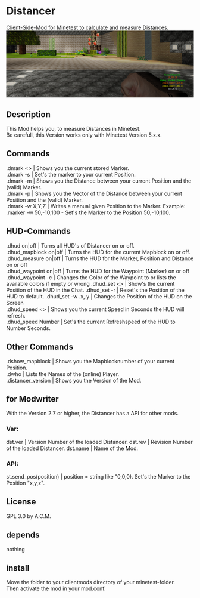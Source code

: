 # Distancer
Client-Side-Mod for Minetest to calculate and measure Distances.<br>
![Screenshot 1](screenshot.png)

## Description
This Mod helps you, to measure Distances in Minetest.<br>
Be carefull, this Version works only with Minetest Version 5.x.x.

## Commands
.dmark <> | Shows you the current stored Marker.<br>
.dmark -s | Set's the marker to your current Position.<br>
.dmark -m | Shows you the Distance between your current Position and the (valid) Marker.<br>
.dmark -p | Shows you the Vector of the Distance between your current Position and the (valid) Marker.<br>
.dmark -w X,Y,Z | Writes a manual given Position to the Marker. Example: .marker -w 50,-10,100 - Set's the Marker to the Position 50,-10,100.<br>

## HUD-Commands
.dhud on|off                | Turns all HUD's of Distancer on or off.<br>
.dhud_mapblock on|off       | Turns the HUD for the current Mapblock on or off.<br>
.dhud_measure on|off        | Turns the HUD for the Marker, Position and Distance on or off<br>
.dhud_waypoint on|off       | Turns the HUD for the Waypoint (Marker) on or off<br>
.dhud_waypoint -c <color>   | Changes the Color of the Waypoint to <color> or lists the available colors if empty or wrong
.dhud_set <>                | Show's the current Position of the HUD in the Chat.
.dhud_set -r                | Reset's the Position of the HUD to default.
.dhud_set -w .x,.y          | Changes the Position of the HUD on the Screen<br>
.dhud_speed <>              | Shows you the current Speed in Seconds the HUD will refresh.<br>
.dhud_speed Number          | Set's the current Refreshspeed of the HUD to Number Seconds.<br>

## Other Commands
.dshow_mapblock       | Shows you the Mapblocknumber of your current Position.<br>
.dwho                 | Lists the Names of the (online) Player.<br>
.distancer_version    | Shows you the Version of the Mod.<br>

## for Modwriter
With the Version 2.7 or higher, the Distancer has a API for other mods.

### Var:
dst.ver                 | Version Number of the loaded Distancer.
dst.rev                 | Revision Number of the loaded Distancer.
dst.name                | Name of the Mod.

### API:
st.send_pos(position)   | position = string like "0,0,0). Set's the Marker to the Position "x,y,z". 

## License
GPL 3.0 by A.C.M.<br>

## depends
nothing<br>

## install 
Move the folder to your clientmods directory of your minetest-folder.<br>
Then activate the mod in your mod.conf.<br>
